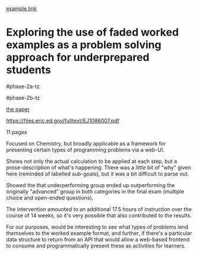 [example link](../psychometric-principles-in-student-assessment/psychometric-assessment.md)

# Exploring the use of faded worked examples as a problem solving approach for underprepared students

<!-- borrowing from chemistry -->

#phase-2a-tz

#phase-2b-tz

[the paper](./the-paper.pdf)

https://files.eric.ed.gov/fulltext/EJ1086007.pdf

11 pages

Focused on Chemistry, but broadly applicable as a framework for presenting certain types of programming problems via a web-UI.

Shows not only the actual calculation to be applied at each step, but a prose-description of what's happening. There was a _little_ bit of "why" given here (reminded of labelled sub-goals), but it was a bit difficult to parse out.

Showed the that underperforming group ended up outperforming the originally "advanced" group in both categories in the final exam (multiple choice and open-ended questions).

The intervention amounted to an additional 17.5 hours of instruction over the course of 14 weeks, so it's very possible that also contributed to the results.

For our purposes, would be interesting to see what types of problems lend themselves to the worked example format, and further, if there's a particular data structure to return from an API that would allow a web-based frontend to consume and programmatically present these as activities for learners.
